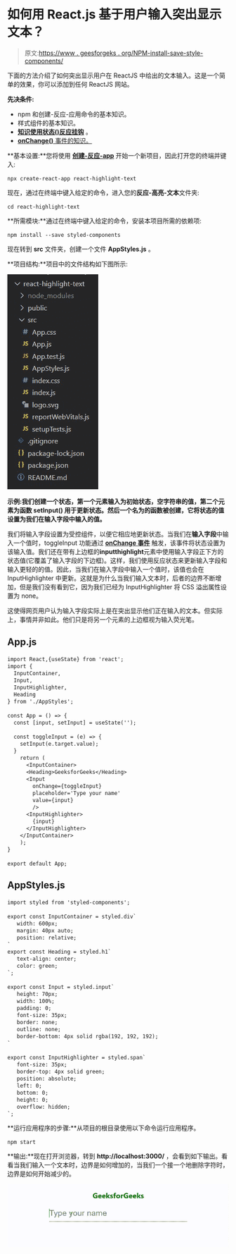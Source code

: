 # 如何用 React.js 基于用户输入突出显示文本？

> 原文:[https://www . geesforgeks . org/NPM-install-save-style-components/](https://www.geeksforgeeks.org/npm-install-save-styled-components/)

下面的方法介绍了如何突出显示用户在 ReactJS 中给出的文本输入。这是一个简单的效果，你可以添加到任何 ReactJS 网站。

**先决条件:**

*   npm 和创建-反应-应用命令的基本知识。
*   样式组件的基本知识。
*   [**<u>知识使用状态()反应挂钩</u>**](https://www.geeksforgeeks.org/what-is-usestate-in-react/) 。
*   [**<u>onChange()</u>** 事件的知识。](https://www.geeksforgeeks.org/how-to-use-handlechange-function-in-react-component/)

**基本设置:**您将使用 [**<u>创建-反应-app</u>**](https://www.geeksforgeeks.org/reactjs-setting-development-environment/) 开始一个新项目，因此打开您的终端并键入:

```
npx create-react-app react-highlight-text
```

现在，通过在终端中键入给定的命令，进入您的**反应-高亮-文本**文件夹:

```
cd react-highlight-text
```

**所需模块:**通过在终端中键入给定的命令，安装本项目所需的依赖项:

```
npm install --save styled-components
```

现在转到 **src** 文件夹，创建一个文件 **AppStyles.js** 。

**项目结构:**项目中的文件结构如下图所示:

![](img/9a011850110ac2d5abddd858137f65a0.png)

**示例:**我们创建一个状态，第一个元素输入为初始状态，空字符串的值，第二个元素为函数 **setInput()** 用于更新状态。然后一个名为**的函数被创建，它将状态的值设置为我们在输入字段中输入的值。**

我们将输入字段设置为受控组件，以便它相应地更新状态。当我们在**输入字段**中输入一个值时，toggleInput 功能通过 [**<u>onChange 事件</u>**](https://www.geeksforgeeks.org/how-to-use-handlechange-function-in-react-component/) 触发，该事件将状态设置为该输入值。我们还在带有上边框的**inputthighlight**元素中使用输入字段正下方的状态值(它覆盖了输入字段的下边框)。这样，我们使用反应状态来更新输入字段和输入更轻的的值。因此，当我们在输入字段中输入一个值时，该值也会在 InputHighlighter 中更新。这就是为什么当我们输入文本时，后者的边界不断增加，但是我们没有看到它，因为我们已经为 InputHighlighter 将 CSS 溢出属性设置为 none。

这使得网页用户认为输入字段实际上是在突出显示他们正在输入的文本。但实际上，事情并非如此。他们只是将另一个元素的上边框视为输入荧光笔。

## App.js

```
import React,{useState} from 'react';
import {
  InputContainer, 
  Input, 
  InputHighlighter, 
  Heading
} from './AppStyles';

const App = () => {
  const [input, setInput] = useState('');

  const toggleInput = (e) => {
    setInput(e.target.value);
  }
    return (
      <InputContainer>
      <Heading>GeeksforGeeks</Heading>
      <Input
        onChange={toggleInput}
        placeholder='Type your name'
        value={input}
        />
      <InputHighlighter>
        {input}
      </InputHighlighter>
    </InputContainer>
    );
}

export default App;
```

## AppStyles.js

```
import styled from 'styled-components';

export const InputContainer = styled.div`
   width: 600px;
   margin: 40px auto;
   position: relative;
`
export const Heading = styled.h1`
   text-align: center;
   color: green;
`;

export const Input = styled.input`
   height: 70px;
   width: 100%;
   padding: 0;
   font-size: 35px;
   border: none;
   outline: none;
   border-bottom: 4px solid rgba(192, 192, 192);
`

export const InputHighlighter = styled.span`
   font-size: 35px;
   border-top: 4px solid green;
   position: absolute;
   left: 0;
   bottom: 0;
   height: 0;
   overflow: hidden;
`;
```

**运行应用程序的步骤:**从项目的根目录使用以下命令运行应用程序。

```
npm start
```

**输出:**现在打开浏览器，转到 **http://localhost:3000/** ，会看到如下输出。看看当我们输入一个文本时，边界是如何增加的，当我们一个接一个地删除字符时，边界是如何开始减少的。

![](img/033fb906f5b3f7ead1a0e84f23257003.png)